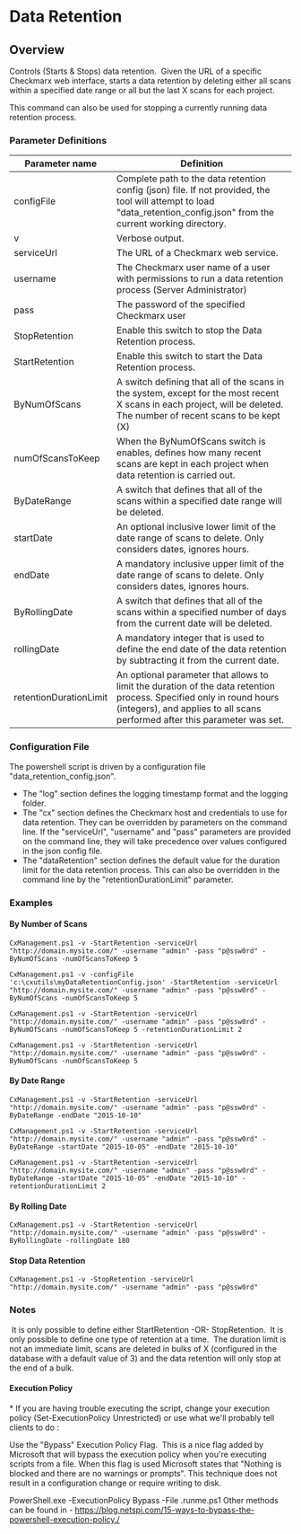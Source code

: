 
# Data Retention

## Overview
Controls (Starts & Stops) data retention.  Given the URL of a specific Checkmarx web interface, starts a data retention by deleting either all scans within a specified date range or all but the last X scans for each project.

This command can also be used for stopping a currently running data retention process.

### Parameter Definitions 
|Parameter name	| Definition|
|---|---|
|configFile | Complete path to the data retention config (json) file. If not provided, the tool will attempt to load "data_retention_config.json" from the current working  directory. |
|v | Verbose output. |
|serviceUrl	| The URL of a Checkmarx web service.|
|username |	The Checkmarx user name of a user with permissions to run a data retention process (Server Administrator)|
|pass|	The password of the specified Checkmarx user|
|StopRetention|	Enable this switch to stop the Data Retention process.|
|StartRetention|	Enable this switch to start the Data Retention process.|
|ByNumOfScans|	A switch defining that all of the scans in the system, except for the most recent X scans in each project, will be deleted. The number of recent scans to be kept (X) |is specified by the numOfScansToKeep parameter.|
|numOfScansToKeep|	When the ByNumOfScans switch is enables, defines how many recent scans are kept in each project when data retention is carried out.|
|ByDateRange|	A switch that defines that all of the scans within a specified date range will be deleted.|
|startDate|An optional inclusive lower limit of the date range of scans to delete. Only considers dates, ignores hours.|
|endDate	|A mandatory inclusive upper limit of the date range of scans to delete. Only considers dates, ignores hours.|
|ByRollingDate|	A switch that defines that all of the scans within a specified number of days from the current date will be deleted.|
|rollingDate|	A mandatory integer that is used to define the end date of the data retention by subtracting it from the current date.|
|retentionDurationLimit	|An optional parameter that allows to limit the duration of the data retention process. Specified only in round hours (integers), and applies to all scans performed after this parameter was set.|

### Configuration File
The powershell script is driven by a configuration file "data_retention_config.json".
- The "log" section defines the logging timestamp format and the logging folder.
- The "cx" section defines the Checkmarx host and credentials to use for data retention. They can be overridden by parameters on the command line. If the "serviceUrl", "username" and "pass" parameters are provided on the command line, they will take precedence over values configured in the json config file.
- The "dataRetention" section defines the default value for the duration limit for the data retention process. This can also be overridden in the command line by the "retentionDurationLimit" parameter.

### Examples
#### By Number of Scans

```CxManagement.ps1 -v -StartRetention -serviceUrl "http://domain.mysite.com/" -username "admin" -pass "p@ssw0rd" -ByNumOfScans -numOfScansToKeep 5```

```CxManagement.ps1 -v -configFile 'c:\cxutils\myDataRetentionConfig.json' -StartRetention -serviceUrl "http://domain.mysite.com/" -username "admin" -pass "p@ssw0rd" -ByNumOfScans -numOfScansToKeep 5```

```CxManagement.ps1 -v -StartRetention -serviceUrl "http://domain.mysite.com/" -username "admin" -pass "p@ssw0rd" -ByNumOfScans -numOfScansToKeep 5 -retentionDurationLimit 2```

```CxManagement.ps1 -v -StartRetention -serviceUrl "http://domain.mysite.com/" -username "admin" -pass "p@ssw0rd" -ByNumOfScans -numOfScansToKeep 5```


#### By Date Range

```CxManagement.ps1 -v -StartRetention -serviceUrl "http://domain.mysite.com/" -username "admin" -pass "p@ssw0rd" -ByDateRange -endDate "2015-10-10"```


```CxManagement.ps1 -v -StartRetention -serviceUrl "http://domain.mysite.com/" -username "admin" -pass "p@ssw0rd" -ByDateRange -startDate "2015-10-05" -endDate "2015-10-10"```


```CxManagement.ps1 -v -StartRetention -serviceUrl "http://domain.mysite.com/" -username "admin" -pass "p@ssw0rd" -ByDateRange -startDate "2015-10-05" -endDate "2015-10-10" -retentionDurationLimit 2```


#### By Rolling Date

```CxManagement.ps1 -v -StartRetention -serviceUrl "http://domain.mysite.com/" -username "admin" -pass "p@ssw0rd" -ByRollingDate -rollingDate 180```


#### Stop Data Retention

``` CxManagement.ps1 -v -StopRetention -serviceUrl "http://domain.mysite.com/" -username "admin" -pass "p@ssw0rd" ```

### Notes
 It is only possible to define either StartRetention -OR- StopRetention.
 It is only possible to define one type of retention at a time.
 The duration limit is not an immediate limit, scans are deleted in bulks of X (configured in the database with a default value of 3) and the data retention will only stop at the end of a bulk.
#### Execution Policy
* If you are having trouble executing the script, change your execution policy (Set-ExecutionPolicy Unrestricted) or use what we'll probably tell clients to do :

Use the "Bypass" Execution Policy Flag.  This is a nice flag added by Microsoft that will bypass the execution policy when you're executing scripts from a file. When this flag is used Microsoft states that "Nothing is blocked and there are no warnings or prompts". This technique does not result in a configuration change or require writing to disk.

PowerShell.exe -ExecutionPolicy Bypass -File .runme.ps1
Other methods can be found in - https://blog.netspi.com/15-ways-to-bypass-the-powershell-execution-policy./

